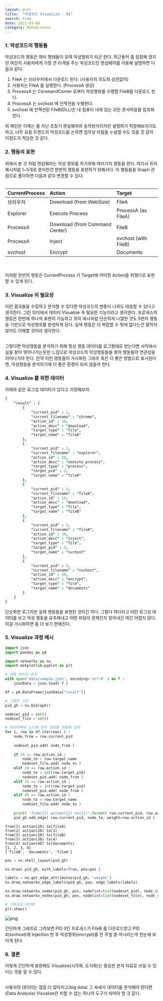 ```yaml
---
layout: post
title:  "악성코드 Visualize - 01"
search: true
date: 2021-03-04
category: DataScience
---
```


### 1. 악성코드의 행동들
악성코드의 행동은 여러 형태들이 모여 악성행위가 되곤 한다.
최근들어 좀 잠잠해 졌지만 여전히 사용자에게 가장 큰 타격을 주는 악성코드인 랜섬웨어를 이용해 설명하면 다음과 같다.

1. FileA 는 브라우저에서 다운로드 된다. (사용자의 의도와 상관없이)
2. 사용자는 FileA 를 실행한다. (ProcessA 생성)
3. ProcessA 는 CommandCenter 로부터 악성행위를 수행할 FileB를 다운로드 한다.
4. ProcessA 는 svchost 에 인젝션을 수행한다.
5. svchost 에 인젝션된 FileB(DLL)은 내 컴퓨터 내에 있는 모든 문서파일을 암호화 한다.

위 패턴은 이제는 좀 지난 초창기 랜섬웨어의 동작방식이지만 설명하기 적절해보이기도 하고, 너무 요즘 트렌드의 악성코드를 논하면 업무상 비밀을 누설할 수도 있을 것 같아 이정도가 적당한 것 같다.

### 2. 행동의 표현
위에서 본 것 처럼 랜섬웨어는 악성 행위를 하기위해 여러가지 행동을 한다.
여기서 위의 예시처럼 1~5개로 분리한건 한번의 행동을 표현하기 위해서다. 이 행동들을 Graph 관점으로 풀이하면 다음과 같이 변경할 수 있다.<br><br>


|CurrentProcess|Action|Target|
|:--------|:----|:----|
|브라우저|Download (from WebSize)|FileA|
|Explorer|Execute Process|ProcessA (as FileA)|
|ProcessA|Download (from Command Center)|FileB|
|ProcessA|Inject|svchost (with FileB)|
|svchost|Encrypt|Documents|


<br><br>이처럼 한번의 행동은 CurrentProcess 가 Target에 어떠한 Action을 취했다로 표현할 수 있게 된다.

### 3. Visualize 의 필요성
이런 결과들을 수집하고 분석할 수 있다면 악성코드의 변종이 나와도 대응할 수 있다고 생각한다. 그런 의미에서 데이터 Visualize 꼭 필요한 기능이라고 생각한다. 프로세스의 행동은 한번에 하나씩 표현이 가능하고 위의 예시처럼 단순하게 나열한 것도 5번의 행동을 기반으로 악성행위를 완성하게 된다. 실제 행동은 더 복잡할 수 밖에 없다는건 말하지 않아도 이해할 것이라 생각한다.<br><br>

그렇다면 악성행동을 분석하기 위해 항상 행동 데이터를 로그형태로 받는다면 사막에서 실을 찾아 엮어나가는듯한 느낌으로 악성코드의 악성행동들을 찾아 행동들의 연관성을 이어나가야 한다. 만약 이런 행동들이 가시화된 그래프 혹은 더 좋은 방법으로 표시된다면, 악성행동을 분석하기에 더 좋은 환경이 되지 않을까 한다.


### 4. Visualize 를 위한 데이터
아래와 같은 로그성 데이터가 있다고 가정해보자.
```j
{
	"result" : [
		{
			"current_pid" : 1,
			"current_filename" : "chrome",
			"action_id" : 10,
			"action_desc" : "download",
			"target_type" : "file",
			"target_name" : "fileA"
		},
		{
			"current_pid" : 2,
			"current_filename" : "explorer",
			"action_id" : 20,
			"action_desc" : "execute process",
			"target_type" : "process",
			"target_pid" : 3,
			"target_name" : "fileA"
		},
		{
			"current_pid" : 3,
			"current_filename" : "fileA",
			"action_id" : 10,
			"action_desc" : "download",
			"target_type" : "file",
			"target_name" : "fileB"
		},
		{
			"current_pid" : 3,
			"current_filename" : "fileA",
			"action_id" : 30,
			"action_desc" : "inject",
			"target_type" : "file",
			"target_pid" : 4,
			"target_name" : "svchost"
		},
		{
			"current_pid" : 4,
			"current_filename" : "svchost",
			"action_id" : 40,
			"action_desc" : "encrypt",
			"target_type" : "file",
			"target_name" : "documents"
		}
	]
}
```

단순화한 로그지만 실제 행동들을 표현한 것이긴 하다. 그렇다 하더라고 이런 로그성 데이터를 보고 악성 행동을 유추해내고 어떤 파일이 문제인지 찾아내긴 여간 어렵지 않다. 이걸 가시화하면 좀 더 보기 편해진다.

### 5. Visualize 과정 예시

```python
import json
import pandas as pd

import networkx as nx
import matplotlib.pyplot as plt

# 샘플 데이터 로드
with open('data/sample.json', encoding='utf-8' ) as f :
    jsonData = json.load( f )

df = pd.DataFrame(jsonData["result"])
```

```python
# 그래프 선언
pid_gh = nx.DiGraph()
```


```python
nodeset_pid = set()
nodeset_file = set()

# 데이터에서 노드와 엣지 정보를 추출해 입력
for i, row in df.iterrows( ) :
    node_from = row.current_pid
    
    nodeset_pid.add( node_from )
    
    if 10 == row.action_id :
        node_to = row.target_name
        nodeset_file.add( node_to )
    elif 20 == row.action_id :
        node_to = int(row.target_pid)
        nodeset_pid.add( node_from )
    elif 30 == row.action_id :
        node_to = int(row.target_pid)
        nodeset_pid.add( node_from )
    elif 40 == row.action_id :
        node_to = row.target_name
        nodeset_file.add( node_to )
        
    print( 'from({}) action({}) to({})'.format( row.current_pid, row.action_id, node_to ) )
    pid_gh.add_edge( row.current_pid, node_to, weight=row.action_id )
```

    from(1) action(10) to(fileA)
    from(2) action(20) to(3)
    from(3) action(10) to(fileB)
    from(3) action(30) to(4)
    from(4) action(40) to(documents)
    {1, 2, 3, 4}
    {'fileB', 'documents', 'fileA'}
    


```python
pos = nx.shell_layout(pid_gh)

nx.draw( pid_gh, with_labels=True, pos=pos )

labels = nx.get_edge_attributes(pid_gh, 'weight')
nx.draw_networkx_edge_labels(pid_gh, pos, edge_labels=labels)

nx.draw_networkx_nodes(pid_gh, pos, nodelist=list(nodeset_pid), node_color='#FF1744', node_size=500)
nx.draw_networkx_nodes(pid_gh, pos, nodelist=list(nodeset_file), node_color='#1744FF', node_size=500)

# 그래프로 시각화
plt.show()
```
![png]({{site.url}}/public/img/visualize/visualize.png)

간단하게 그래프로 그려보면 PID 3인 프로세스가 FileB 를 다운로드받고 PID 4(svchost)에 Injection 한 후 악성행위(encrypt)를 한 주범 중 하나라는게 한눈에 보이게 된다.

### 6. 결론
이렇게 간단하게 표현해도 Visualize(시각화, 도식화)는 중요한 분석 자료로 쓰일 수 있다는 것을 알 수 있다.<br><br>

사용자의 데이터는 점점 더 많아지고(big data) 그 속에서 데이터를 분석해야 한다면(Data Analysis) Visualize은 피할 수 없는 하나의 도구가 되어야 할 것 같다.